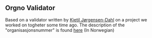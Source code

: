 ## Orgno Validator

Based on a validator written by [Kjetil Jørgensen-Dahl](http://www.kodemaker.no/mennesker/kjetil/)  on a project we worked on togheter some time ago. The description of the "organisasjonsnummer" is found [here](http://www.brreg.no/samordning/organisasjonsnummer.html) (In Norwegian)




